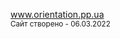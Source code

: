 <a href="https://dmitriy-1986.github.io/Orientation/">www.orientation.pp.ua</a>
<br>
    <small>Сайт створено - 06.03.2022</small>

